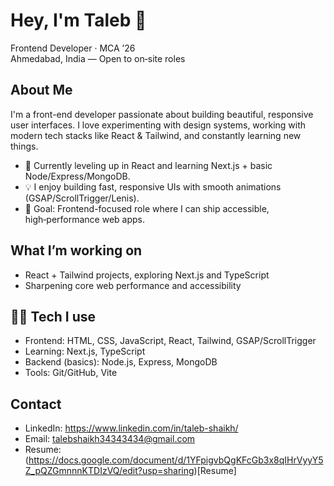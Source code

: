 # Hey, I'm Taleb 👋  
Frontend Developer · MCA ’26  
Ahmedabad, India — Open to on‑site roles

## About Me

I'm a front-end developer passionate about building beautiful, responsive user interfaces. I love experimenting with design systems, working with modern tech stacks like React & Tailwind, and constantly learning new things.

- 🌱 Currently leveling up in React and learning Next.js + basic Node/Express/MongoDB.
- 💡 I enjoy building fast, responsive UIs with smooth animations (GSAP/ScrollTrigger/Lenis).
- 🎯 Goal: Frontend-focused role where I can ship accessible, high‑performance web apps.

## What I’m working on
- React + Tailwind projects, exploring Next.js and TypeScript
- Sharpening core web performance and accessibility

## 👨‍💻 Tech I use
- Frontend: HTML, CSS, JavaScript, React, Tailwind, GSAP/ScrollTrigger
- Learning: Next.js, TypeScript
- Backend (basics): Node.js, Express, MongoDB
- Tools: Git/GitHub, Vite

## Contact
- LinkedIn: https://www.linkedin.com/in/taleb-shaikh/
- Email: talebshaikh34343434@gmail.com
- Resume: (https://docs.google.com/document/d/1YFpigvbQgKFcGb3x8qIHrVyyY5Z_pQZGmnnnKTDIzVQ/edit?usp=sharing)[Resume]
